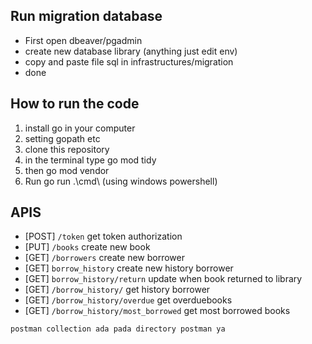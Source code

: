## Run migration database
- First open dbeaver/pgadmin
- create new database library (anything just edit env)
- copy and paste file sql in infrastructures/migration
- done

## How to run the code
1. install go in your computer
2. setting gopath etc
3. clone this repository
4. in the terminal type go mod tidy
5. then go mod vendor
6. Run go run .\cmd\  (using windows powershell)

## APIS
- [POST] `/token` get token authorization
- [PUT] `/books` create new book
- [GET] `/borrowers` create new borrower
- [GET] `borrow_history` create new history borrower
- [GET] `borrow_history/return` update when book returned to library
- [GET] `/borrow_history/` get history borrower
- [GET] `/borrow_history/overdue` get overduebooks
- [GET] `/borrow_history/most_borrowed` get most borrowed books

`postman collection ada pada directory postman ya`

